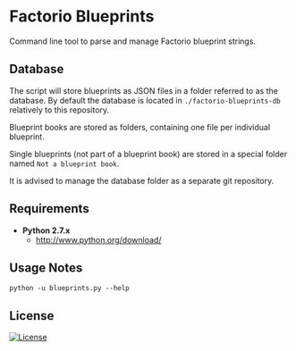 Factorio Blueprints
===================

Command line tool to parse and manage Factorio blueprint strings.


## Database

The script will store blueprints as JSON files in a folder referred to as the database. By default the database is located in `./factorio-blueprints-db` relatively to this repository.

Blueprint books are stored as folders, containing one file per individual blueprint.

Single blueprints (not part of a blueprint book) are stored in a special folder named `Not a blueprint book`.

It is advised to manage the database folder as a separate git repository.


## Requirements

* __Python 2.7.x__
  * http://www.python.org/download/


## Usage Notes

`python -u blueprints.py --help`

## License

[![License](http://img.shields.io/:license-mit-blue.svg?style=flat-square)](./LICENSE)
